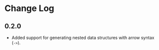 # Change Log

## 0.2.0

- Added support for generating nested data structures with arrow syntax (`->`).
